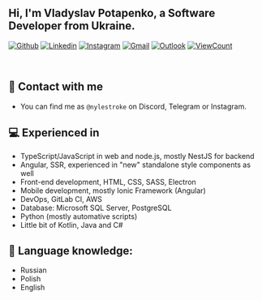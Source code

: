 ## Hi, I'm Vladyslav Potapenko, a Software Developer from Ukraine.

[![Github](https://img.shields.io/badge/-Github-000?style=flat&logo=Github&logoColor=white)](https://github.com/nylestroke)
[![Linkedin](https://img.shields.io/badge/-LinkedIn-blue?style=flat&logo=Linkedin&logoColor=white)](https://www.linkedin.com/in/vladyslav-potapenko-554930261/)
[![Instagram](https://img.shields.io/badge/-Instagram-c13584?style=flat&labelColor=c13584&logo=instagram&logoColor=white)](https://www.instagram.com/nylestroke/)
[![Gmail](https://img.shields.io/badge/-Gmail-c14438?style=flat&logo=Gmail&logoColor=white)](mailto:vladyslav@potapenko.tech)
[![Outlook](https://img.shields.io/badge/-Outlook-0078D4?style=flat&logo=Microsoft-Outlook&logoColor=white)](mailto:vpotapenko@outlook.com)
[![ViewCount](https://views.whatilearened.today/views/github/nylestroke/nylestroke.svg)](https://views.whatilearened.today/views/github/nylestroke/nylestroke.svg)

&nbsp;

## 📨 Contact with me
- You can find me as `@nylestroke` on Discord, Telegram or Instagram.

## 💻 Experienced in
- TypeScript/JavaScript in web and node.js, mostly NestJS for backend
- Angular, SSR, experienced in "new" standalone style components as well
- Front-end development, HTML, CSS, SASS, Electron
- Mobile development, mostly Ionic Framework (Angular)
- DevOps, GitLab CI, AWS
- Database: Microsoft SQL Server, PostgreSQL
- Python (mostly automative scripts)
- Little bit of Kotlin, Java and C#

## 🐾 Language knowledge:
- Russian
- Polish
- English
